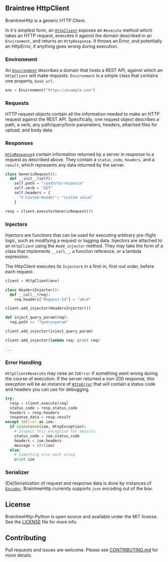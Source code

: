 ## Braintree HttpClient

BraintreeHttp is a generic HTTP Client.

In it's simplest form, an [`HttpClient`](./braintreehttp/http_client.py) exposes an `#execute` method which takes an HTTP request, executes it against the domain described in an `Environment`, and returns an `HttpResponse`. It throws an Error, and potentially an HttpError, if anything goes wrong during execution.

### Environment

An [`Environment`](./braintreehttp/environment.py) describes a domain that hosts a REST API, against which an `HttpClient` will make requests. `Environment` is a simple class that contains one property, `base_url`.

```py
env = Environment("https://example.com")
```

### Requests

HTTP request objects contain all the information needed to make an HTTP request against the REST API. Specifically, one request object describes a path, a verb, any path/query/form parameters, headers, attached files for upload, and body data.

### Responses

[`HttpResponse`](./braintreehttp/http_response.py)s contain information returned by a server in response to a request as described above. They contain a `status_code`, `headers`, and a `result`, which represents any data returned by the server.

```py
class GenericRequest():
  def __init__(self):
    self.path = "/path/to/resource"
    self.verb = "GET"
    self.headers = {
      "X-Custom-Header": "custom value"
    }

resp = client.execute(GenericRequest())
```

### Injectors

Injectors are functions that can be used for executing arbitrary pre-flight logic, such as modifying a request or logging data. Injectors are attached to an `HttpClient` using the `#add_injector` method. They may take the form of a class that implements `__call__`, a function reference, or a lambda expression.

The HttpClient executes its `Injector`s in a first-in, first-out order, before each request.

```py
client = HttpClient(env)

class HeadersInjector():
  def __call__(req):
    req.headers["Request-Id"] = "abcd"

client.add_injector(HeadersInjector())

def inject_query_param(req):
  req.path += "?query=param"

client.add_injector(inject_query_param)

client.add_injector(lambda req: print req)

...
```

### Error Handling

`HttpClient#execute` may raise an `IOError` if something went wrong during the course of execution. If the server returned a non-200 response, this execption will be an instance of [`HttpError`](./braintreehttp/http_error.py) that will contain a status code and headers you can use for debugging. 

```py
try:
  resp = client.execute(req)
  status_code = resp.status_code
  headers = resp.headers
  response_data = resp.result
except IOError as ioe:
  if isinstance(ioe, HttpException):
    # Inspect this exception for details
    status_code = ioe.status_code
    headers = ioe.headers
    message = str(ioe)
  else:
    # Something else went wrong
    print ioe
```

### Serializer
(De)Serialization of request and response data is done by instances of [`Encoder`](./braintreehttp/encoder.py). BraintreeHttp currently supports `json` encoding out of the box.

## License
BraintreeHttp-Python is open source and available under the MIT license. See the [LICENSE](./LICENSE) file for more info.

## Contributing
Pull requests and issues are welcome. Please see [CONTRIBUTING.md](./CONTRIBUTING.md) for more details.
